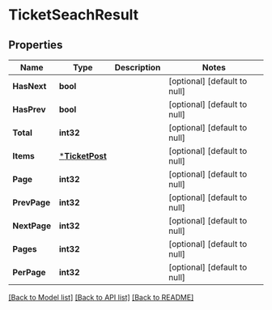 # TicketSeachResult

## Properties
Name | Type | Description | Notes
------------ | ------------- | ------------- | -------------
**HasNext** | **bool** |  | [optional] [default to null]
**HasPrev** | **bool** |  | [optional] [default to null]
**Total** | **int32** |  | [optional] [default to null]
**Items** | [***TicketPost**](TicketPost.md) |  | [optional] [default to null]
**Page** | **int32** |  | [optional] [default to null]
**PrevPage** | **int32** |  | [optional] [default to null]
**NextPage** | **int32** |  | [optional] [default to null]
**Pages** | **int32** |  | [optional] [default to null]
**PerPage** | **int32** |  | [optional] [default to null]

[[Back to Model list]](../README.md#documentation-for-models) [[Back to API list]](../README.md#documentation-for-api-endpoints) [[Back to README]](../README.md)


